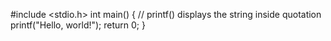 #include <stdio.h>
int main() {
   // printf() displays the string inside quotation
   printf("Hello, world!");
   return 0;
}
